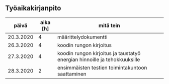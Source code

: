 ## Työaikakirjanpito

päivä | aika [h] | mitä tein
------|------|----------
20.3.2020 | 4 | määrittelydokumentti
26.3.2020 | 4 | koodin rungon kirjoitus
27.3.2020 | 4 | koodin rungon kirjoitus ja taustatyö energian hinnoille ja tehokkuuksille
28.3.2020 | 2 | ensimmäisten testien toimintakuntoon saattaminen
